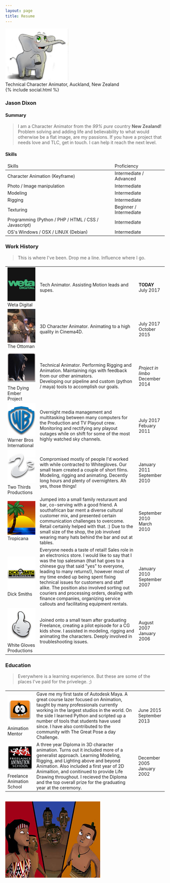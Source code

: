 ```yaml
---
layout: page
title: Resume
---
```


<img class="centered-block" src="/img/posts/mint-transparent.png" width="200px">

<div class="centered">
    <i class="fa fa-user"></i> Technical Character Animator, <i class="fa fa-map-marker"></i> Auckland, New Zealand<br/>
    {% include social.html %}
</div>

### Jason Dixon

#### Summary

>I am a Character Animator from the _99% pure_ country __New Zealand!__ Problem solving and adding life and believability to what would otherwise be a flat image, are my passions. If you have a project that needs love and TLC, get in touch. I can help it reach the next level.

#### Skills

<table>
    <thead>
        <tr>
            <td>
                <i class="fa fa-wrench"></i> Skills
            </td>
            <td>
                <i class="fa fa-bar-chart"></i> Proficiency
            </td>
        </tr>
    </thead>
    <tbody>
        <tr>
            <td>
                Character Animation (Keyframe)
            </td>
            <td>
                Intermediate / Advanced
            </td>
        </tr>
        <tr>
            <td>
                Photo / Image manipulation
            </td>
            <td>
                Intermediate
            </td>
        </tr>
        <tr>
            <td>
                Modeling
            </td>
            <td>
                Intermediate
            </td>
        </tr>
        <tr>
            <td>
                Rigging
            </td>
            <td>
                Intermediate
            </td>
        </tr>
        <tr>
            <td>
                Texturing
            </td>
            <td>
                Beginner / Intermediate
            </td>
        </tr>
        <tr>
            <td>
                Programming (Python / PHP / HTML / CSS / Javascript)
            </td>
            <td>
                Intermediate
            </td>
        </tr>
        <tr>
            <td>
                OS's Windows / OSX / LINUX (Debian)
            </td>
            <td>
                Intermediate
            </td>
        </tr>
    </tbody>
</table>


### Work History

<blockquote class="centered">
    This is where I've been. Drop me a line. Influence where I go.<br/>
</blockquote>

<table>
    <thead>
        <tr>
            <td class="centered">
                <i class="fa fa-briefcase"></i>
            </td>
            <td class="centered">
                <i class="fa fa-comment"></i>
            </td>
            <td class="centered">
                <i class="fa fa-calendar"></i>
            </td>
        </tr>
    </thead>
    <tbody>
        <tr>
            <td class="centered">
                <img src="/reel/cv/thumbs/wetafx.png"><br/>Weta Digital
            </td>
            <td class="centered">
                Tech Animator. Assisting Motion leads and supes.
            </td>
            <td class="centered">
                <strong>TODAY</strong><br/>
                July 2017
            </td>
        </tr>
        <tr>
            <td class="centered">
                <img src="/reel/cv/thumbs/theottoman.png"><br/>The Ottoman
            </td>
            <td class="centered">
                3D Character Animator. Animating to a high quality in Cinema4D.
            </td>
            <td class="centered">
                July 2017<br/>
                October 2015
            </td>
        </tr>
        <tr>
            <td class="centered">
                <img src="/reel/cv/thumbs/dyingember.png"><br/>The Dying Ember Project
            </td>
            <td class="centered">
                Technical Animator. Performing Rigging and Animation. Maintaining rigs with feedback from our other animators.<br/>
                Developing our pipeline and custom (python / maya) tools to accomplish our goals.<br/>
            </td>
            <td class="centered">
                <i>Project in limbo</i><br/>
                December 2014
            </td>
        </tr>
        <tr>
            <td class="centered">
                <img src="/reel/cv/thumbs/warnerbros.png"><br/>Warner Bros International
            </td>
            <td class="centered">
                Overnight media management and multitasking between many computers for the Production and TV Playout crew.<br/>
                Monitoring and rectifying any playout outages while on shift for some of the most highly watched sky channels.<br/>
            </td>
            <td class="centered">
                July 2017<br/>
                Febuary 2011
            </td>
        </tr>
        <tr>
            <td class="centered">
                <img src="/reel/cv/thumbs/twothirds.png"><br/>Two Thirds Productions
            </td>
            <td class="centered">
                Compromised mostly of people I'd worked with while contracted to Whitegloves. Our small team created a couple of short films. Modeling, rigging and animating. Decently long hours and plenty of overnighters. Ah yes, those things!
            </td>
            <td class="centered">
                January 2011<br/>
                September 2010
            </td>
        </tr>
        <tr>
            <td class="centered">
                <img src="/reel/cv/thumbs/tropicana.png"><br/>Tropicana
            </td>
            <td class="centered">
                Jumped into a small family resturaunt and bar, co-serving with a good friend. A southafrican bar ment a diverse cultural customer mix, and presented certain communication challenges to overcome. Retail certainly helped with that. :)
                Due to the small size of the shop, the job involved wearing many hats behind the bar and out at tables.
            </td>
            <td class="centered">
                September 2010<br/>
                March 2010
            </td>
        </tr>
        <tr>
            <td class="centered">
                <img src="/reel/cv/thumbs/dicksmith.png"><br/>Dick Smiths
            </td>
            <td class="centered">
                Everyone needs a taste of retail! Sales role in an electronics store. I would like to say that I was the top salesman (that hat goes to a chinese guy that said "yes" to everyone, leading to many returns!), however most of my time ended up being spent fixing technical issues for customers and staff alike.
                The position also involved sorting out couriers and processing orders, dealing with finance companies, organizing service callouts and facilitating equipment rentals.
            </td>
            <td class="centered">
                January 2010<br/>
                September 2007
            </td>
        </tr>
        <tr>
            <td class="centered">
                <img src="/reel/cv/thumbs/whitegloves.png"><br/>White Gloves Productions
            </td>
            <td class="centered">
                Joined onto a small team after graduating Freelance, creating a pilot episode for a CG kids show. I assisted in modeling, rigging and animating the characters. Deeply involved in troubleshooting issues.
            </td>
            <td class="centered">
                August 2007<br/>
                January 2006
            </td>
        </tr>
    </tbody>
</table>


### Education

> Everywhere is a learning experience. But these are some of the places I've paid for the privelege. ;)

<table>
    <thead>
        <tr>
            <td class="centered">
                <i class="fa fa-graduation-cap"></i>
            </td>
            <td class="centered">
                <i class="fa fa-comment"></i>
            </td>
            <td class="centered">
                <i class="fa fa-calendar"></i>
            </td>
        </tr>
    </thead>
    <tbody>
        <tr>
            <td class="centered">
                <img src="/reel/cv/thumbs/animationmentor.png"><br/>Animation Mentor
            </td>
            <td class="centered">
                Gave me my first taste of Autodesk Maya. A great course lazer focused on Animation, taught by many professionals currently working in the largest studios in the world. On the side I learned Python and scripted up a number of tools that students have used since. I have also contributed to the community with The Great Pose a day Challenge.
            </td>
            <td class="centered">
                June 2015<br/>
                September 2013
            </td>
        </tr>
        <tr>
            <td class="centered">
                <img src="/reel/cv/thumbs/freelance.png"><br/>Freelance Animation School
            </td>
            <td class="centered">
                A three year Diploma in 3D character animation. Turns out it included more of a generalist approach. Learning Modeling, Rigging, and Lighting above and beyond Animation. Also included a first year of 2D Animaition, and conitinued to provide Life Drawing throughout. I recieved the Diploma and the top overall prize for the graduating year at the ceremony.
            </td>
            <td class="centered">
                December 2005<br/>
                January 2002
            </td>
        </tr>
    </tbody>
</table>
<br/>
<img class="centered-block" src="/img/posts/Mythminders.jpg" width="300px">
